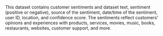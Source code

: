 This dataset contains customer sentiments and dataset  text, sentiment (positive or negative), source of the sentiment, date/time of the sentiment, user ID, location, and confidence score. The sentiments reflect customers' opinions and experiences with products, services, movies, music, books, restaurants, websites, customer support, and more.

